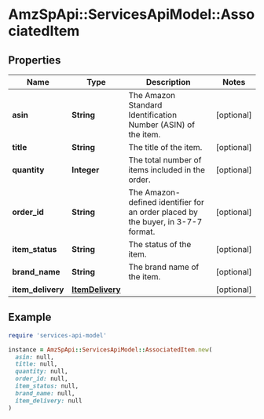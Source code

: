 # AmzSpApi::ServicesApiModel::AssociatedItem

## Properties

| Name | Type | Description | Notes |
| ---- | ---- | ----------- | ----- |
| **asin** | **String** | The Amazon Standard Identification Number (ASIN) of the item. | [optional] |
| **title** | **String** | The title of the item. | [optional] |
| **quantity** | **Integer** | The total number of items included in the order. | [optional] |
| **order_id** | **String** | The Amazon-defined identifier for an order placed by the buyer, in 3-7-7 format. | [optional] |
| **item_status** | **String** | The status of the item. | [optional] |
| **brand_name** | **String** | The brand name of the item. | [optional] |
| **item_delivery** | [**ItemDelivery**](ItemDelivery.md) |  | [optional] |

## Example

```ruby
require 'services-api-model'

instance = AmzSpApi::ServicesApiModel::AssociatedItem.new(
  asin: null,
  title: null,
  quantity: null,
  order_id: null,
  item_status: null,
  brand_name: null,
  item_delivery: null
)
```

